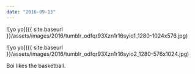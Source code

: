 ```yaml
---
date: "2016-09-13"
---
```


![yo yo]({{ site.baseurl }}/assets/images/2016/tumblr_odfqr93Xzn1r16syio1_1280-1024x576.jpg)

![yo yo]({{ site.baseurl }}/assets/images/2016/tumblr_odfqr93Xzn1r16syio2_1280-576x1024.jpg)

Boi likes the basketball.
